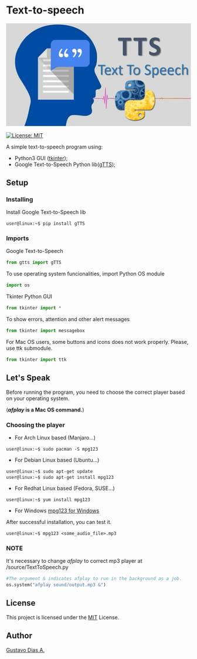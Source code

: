 # Text-to-speech

![TTS](images/text-to-speech-python.png)

[![License: MIT](https://img.shields.io/badge/License-MIT-blue.svg)](https://opensource.org/licenses/MIT)

A simple text-to-speech program using:

* Python3 GUI ([tkinter](https://docs.python.org/3/library/tkinter.html));
* Google Text-to-Speech Python lib([gTTS](https://gtts.readthedocs.io/en/latest/index.html));

## Setup

### Installing

Install Google Text-to-Speech lib

```console
user@linux:~$ pip install gTTS
```

### Imports

Google Text-to-Speech

```python
from gtts import gTTS
```

To use operating system funcionalities, import Python OS module

```python
import os
```

Tkinter Python GUI

```python
from tkinter import *
```

To show errors, attention and other alert messages

```python
from tkinter import messagebox
```

For Mac OS users, some buttons and icons does not work properly.
Please, use ttk submodule.

```python
from tkinter import ttk
 ```

## Let's Speak

Before running the program, you need to choose the correct player based on your operating system.  

(**_afplay_ is a Mac OS command.**)

### Choosing the player

* For Arch Linux based (Manjaro...)

```console
user@linux:~$ sudo pacman -S mpg123
```

* For Debian Linux based (Ubuntu...)

```console
user@linux:~$ sudo apt-get update
user@linux:~$ sudo apt-get install mpg123
```

* For Redhat Linux based (Fedora, SUSE...)

```console
user@linux:~$ yum install mpg123
```

* For Windows
[mpg123 for Windows](https://mpg123.org/download.shtml)

After successful installation, you can test it.

```console
user@linux:~$ mpg123 <some_audio_file>.mp3
```

### NOTE

It's necessary to change _afplay_ to correct mp3 player at /source/TextToSpeech.py

```Python
#The argument & indicates afplay to run in the background as a job.
os.system("afplay sound/output.mp3 &")
```

## License

This project is licensed under the [MIT](LICENSE) License.

## Author

[Gustavo Dias A.](https://github.com/gfda)
